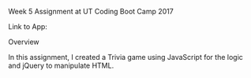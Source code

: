 

Week 5 Assignment at UT Coding Boot Camp 2017

Link to App:

Overview

In this assignment, I created a Trivia game using JavaScript for the logic and jQuery to manipulate HTML.
